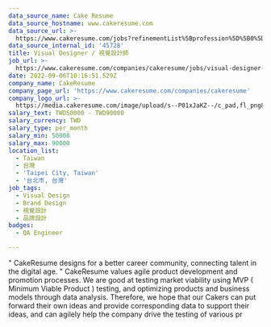 ```yaml
---
data_source_name: Cake Resume
data_source_hostname: www.cakeresume.com
data_source_url: >-
  https://www.cakeresume.com/jobs?refinementList%5Bprofession%5D%5B0%5D=engineering_qa-engineer&refinementList%5Bsalary_type%5D=per_month&refinementList%5Bsalary_currency%5D=TWD&range%5Bsalary_range%5D%5Bmax%5D=600000
data_source_internal_id: '45728'
title: Visual Designer / 視覺設計師
job_url: >-
  https://www.cakeresume.com/companies/cakeresume/jobs/visual-designer-visual-designer-e1d78f
date: 2022-09-06T10:16:51.529Z
company_name: CakeResume
company_page_url: 'https://www.cakeresume.com/companies/cakeresume'
company_logo_url: >-
  https://media.cakeresume.com/image/upload/s--P01xJaKZ--/c_pad,fl_png8,h_200,w_200/v1586508643/page_2_logo_1468389599.png
salary_text: TWD50000 - TWD90000
salary_currency: TWD
salary_type: per_month
salary_min: 50000
salary_max: 90000
location_list:
  - Taiwan
  - 台灣
  - 'Taipei City, Taiwan'
  - '台北市, 台灣'
job_tags:
  - Visual Design
  - Brand Design
  - 視覺設計
  - 品牌設計
badges:
  - QA Engineer

---
```


" CakeResume designs for a better career community, connecting talent in the digital age. " CakeResume values agile product development and promotion processes. We are good at testing market viability using MVP ( Minimum Viable Product ) testing, and optimizing products and business models through data analysis. Therefore, we hope that our Cakers can put forward their own ideas and provide corresponding data to support their ideas, and can agilely help the company drive the testing of various pr
